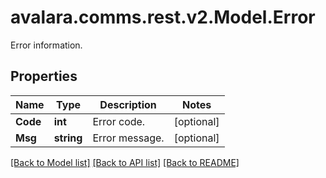 # avalara.comms.rest.v2.Model.Error
Error information.
## Properties

Name | Type | Description | Notes
------------ | ------------- | ------------- | -------------
**Code** | **int** | Error code. | [optional] 
**Msg** | **string** | Error message. | [optional] 

[[Back to Model list]](../README.md#documentation-for-models) [[Back to API list]](../README.md#documentation-for-api-endpoints) [[Back to README]](../README.md)

